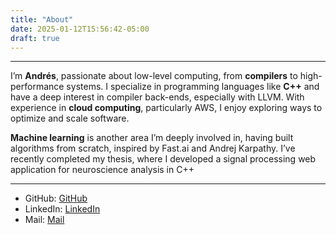 ```yaml
---
title: "About"
date: 2025-01-12T15:56:42-05:00
draft: true
---
```


---

I’m **Andrés**, passionate about low-level computing, from **compilers** to high-performance systems. I specialize in programming languages like **C++** and have a deep interest in compiler back-ends, especially with LLVM. With experience in **cloud computing**, particularly AWS, I enjoy exploring ways to optimize and scale software.

**Machine learning** is another area I’m deeply involved in, having built algorithms from scratch, inspired by Fast.ai and Andrej Karpathy. I’ve recently completed my thesis, where I developed a signal processing web application for neuroscience analysis in C++

---

- GitHub: [GitHub](https://github.com/Andres-Salamanca)
- LinkedIn: [LinkedIn](https://www.linkedin.com/in/salamanca-andres)
- Mail: [Mail](mailto://andrealebarbaritos@gmail.com)


